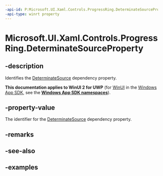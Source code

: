 ```yaml
---
-api-id: P:Microsoft.UI.Xaml.Controls.ProgressRing.DeterminateSourceProperty
-api-type: winrt property
---
```


# Microsoft.UI.Xaml.Controls.ProgressRing.DeterminateSourceProperty

<!--
public static Windows.UI.Xaml.DependencyProperty DeterminateSourceProperty { get; }
-->


## -description

Identifies the [DeterminateSource](progressring_determinatesource.md) dependency property.

**This documentation applies to WinUI 2 for UWP** (for [WinUI](/windows/apps/winui/winui3/) in the [Windows App SDK](/windows/apps/windows-app-sdk/), see the **[Windows App SDK namespaces](/windows/windows-app-sdk/api/winrt/)**).

## -property-value

The identifier for the [DeterminateSource](progressring_determinatesource.md) dependency property.

## -remarks

## -see-also

## -examples


